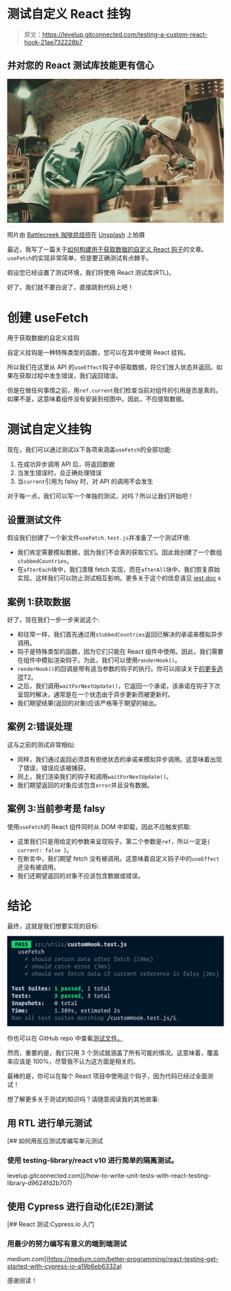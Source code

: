 # 测试自定义 React 挂钩

> 原文：<https://levelup.gitconnected.com/testing-a-custom-react-hook-21ae732228b7>

## 并对您的 React 测试库技能更有信心

![](img/c727cec19923f0ad0575a99e5b098285.png)

照片由 [Battlecreek 咖啡烘焙师](https://unsplash.com/@battlecreekcoffeeroasters?utm_source=medium&utm_medium=referral)在 [Unsplash](https://unsplash.com?utm_source=medium&utm_medium=referral) 上拍摄

最近，我写了一篇关于[如何构建用于获取数据的自定义 React 钩子](https://medium.com/better-programming/how-to-build-a-custom-react-hook-for-fetching-data-cf942e64e9f8)的文章。`useFetch`的实现非常简单，但是要正确测试有点棘手。

假设您已经设置了测试环境，我们将使用 React 测试库(RTL)。

好了，我们就不要白说了，直接跳到代码上吧！

# 创建 useFetch

用于获取数据的自定义挂钩

自定义挂钩是一种特殊类型的函数，您可以在其中使用 React 挂钩。

所以我们在这里从 API 的`useEffect`钩子中获取数据，将它们放入状态并返回。如果在获取过程中发生错误，我们返回错误。

但是在做任何事情之前，用`ref.current`我们检查当前对组件的引用是否是真的。如果不是，这意味着组件没有安装到视图中。因此，不应提取数据。

# 测试自定义挂钩

现在，我们可以通过测试以下各项来涵盖`useFetch`的全部功能:

1.  在成功异步调用 API 后，将返回数据
2.  当发生错误时，会正确处理错误
3.  当`current`引用为 falsy 时，对 API 的调用不会发生

对于每一点，我们可以写一个单独的测试，对吗？所以让我们开始吧！

## 设置测试文件

假设我们创建了一个新文件`useFetch.test.js`并准备了一个测试环境:

*   我们肯定需要模拟数据，因为我们不会真的获取它们。因此我创建了一个数组`stubbedCountries`。
*   在`afterEach`块中，我们清理 fetch 实现，而在`afterAll`块中，我们恢复原始实现。这样我们可以防止测试相互影响。更多关于这个的信息请见 [jest doc](https://jestjs.io/docs/en/mock-function-api.html#mockfnmockclear) s

## 案例 1:获取数据

好了，现在我们一步一步来说这个:

*   和往常一样，我们首先通过用`stubbedCountries`返回已解决的承诺来模拟异步调用。
*   钩子是特殊类型的函数，因为它们只能在 React 组件中使用。因此，我们需要在组件中模拟渲染钩子。为此，我们可以使用`renderHook()`。
*   `renderHook()`的回调是带有适当参数的钩子的执行。你可以阅读关于[的更多选项](https://react-hooks-testing-library.com/reference/api#renderhook)T2。
*   之后，我们调用`waitForNextUpdate()`，它返回一个承诺，该承诺在钩子下次呈现时解决，通常是在一个状态由于异步更新而被更新时。
*   我们期望结果(返回的对象)应该严格等于期望的输出。

## 案例 2:错误处理

这与之前的测试非常相似:

*   同样，我们通过返回必须具有拒绝状态的承诺来模拟异步调用。这意味着出现了错误，错误应该被捕获。
*   同上，我们渲染我们的钩子和调用`waitForNextUpdate()`。
*   我们期望返回的对象应该包含`error`并且没有数据。

## 案例 3:当前参考是 falsy

使用`useFetch`的 React 组件同时从 DOM 中卸载，因此不应触发抓取:

*   这里我们只是用给定的参数来呈现钩子。第二个参数是`ref`，所以一定是`{ current: false }`。
*   在断言中，我们期望 fetch 没有被调用。这意味着自定义钩子中的`useEffect`还没有被调用。
*   我们还期望返回的对象不应该包含数据或错误。

# 结论

最终，这就是我们想要实现的目标:

![](img/bc3738c4cb9dc40aa56c61820d646f31.png)

你也可以在 GitHub repo 中查看[测试文件。](https://github.com/Dromediansk/countries-app-blog/blob/custom-hook-unit-testing/src/utils/customHook.test.js)

然而，重要的是，我们只用 3 个测试就涵盖了所有可能的情况。这意味着，覆盖率应该是 100%，尽管我不认为这方面是相关的。

最棒的是，你可以在每个 React 项目中使用这个钩子，因为代码已经过全面测试！

想了解更多关于测试的知识吗？请随意阅读我的其他故事:

## 用 RTL 进行单元测试

[](/how-to-write-unit-tests-with-react-testing-library-d9624fd2b707) [## 如何用反应测试库编写单元测试

### 使用 testing-library/react v10 进行简单的隔离测试。

levelup.gitconnected.com](/how-to-write-unit-tests-with-react-testing-library-d9624fd2b707) 

## 使用 Cypress 进行自动化(E2E)测试

[](https://medium.com/better-programming/react-testing-get-started-with-cypress-io-a19b6eb6332a) [## React 测试:Cypress.io 入门

### 用最少的努力编写有意义的端到端测试

medium.com](https://medium.com/better-programming/react-testing-get-started-with-cypress-io-a19b6eb6332a) 

感谢阅读！